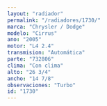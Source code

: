 ```yaml
---
layout: "radiador"
permalink: "/radiadores/1730/"
marca: "Chrysler / Dodge"
modelo: "Cirrus"
ano: "2005"
motor: "L4 2.4"
transmision: "Automática"
parte: "732806"
clima: "Con clima"
alto: "26 3/4"
ancho: "14 7/8"
observaciones: "Turbo"
id: "1730"
---
```


